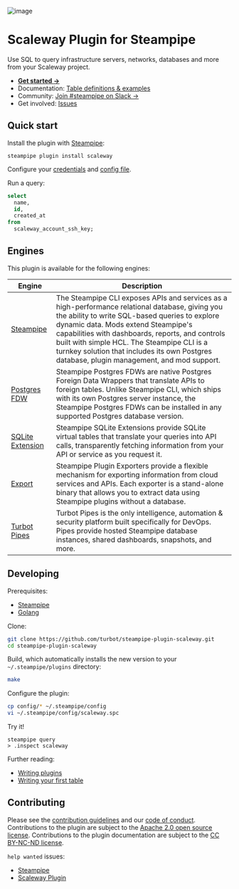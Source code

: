 ![image](https://hub.steampipe.io/images/plugins/turbot/scaleway-social-graphic.png)

# Scaleway Plugin for Steampipe

Use SQL to query infrastructure servers, networks, databases and more from your Scaleway project.

- **[Get started →](https://hub.steampipe.io/plugins/turbot/scaleway)**
- Documentation: [Table definitions & examples](https://hub.steampipe.io/plugins/turbot/scaleway/tables)
- Community: [Join #steampipe on Slack →](https://turbot.com/community/join)
- Get involved: [Issues](https://github.com/turbot/steampipe-plugin-scaleway/issues)

## Quick start

Install the plugin with [Steampipe](https://steampipe.io):

```shell
steampipe plugin install scaleway
```

Configure your [credentials](https://hub.steampipe.io/plugins/turbot/scaleway#credentials) and [config file](https://hub.steampipe.io/plugins/turbot/scaleway#configuration).

Run a query:

```sql
select
  name,
  id,
  created_at
from
  scaleway_account_ssh_key;
```

## Engines

This plugin is available for the following engines:

| Engine        | Description
|---------------|------------------------------------------
| [Steampipe](https://steampipe.io/docs) | The Steampipe CLI exposes APIs and services as a high-performance relational database, giving you the ability to write SQL-based queries to explore dynamic data. Mods extend Steampipe's capabilities with dashboards, reports, and controls built with simple HCL. The Steampipe CLI is a turnkey solution that includes its own Postgres database, plugin management, and mod support.
| [Postgres FDW](https://steampipe.io/docs/steampipe_postgres/index) | Steampipe Postgres FDWs are native Postgres Foreign Data Wrappers that translate APIs to foreign tables. Unlike Steampipe CLI, which ships with its own Postgres server instance, the Steampipe Postgres FDWs can be installed in any supported Postgres database version.
| [SQLite Extension](https://steampipe.io/docs//steampipe_sqlite/index) | Steampipe SQLite Extensions provide SQLite virtual tables that translate your queries into API calls, transparently fetching information from your API or service as you request it.
| [Export](https://steampipe.io/docs/steampipe_export/index) | Steampipe Plugin Exporters provide a flexible mechanism for exporting information from cloud services and APIs. Each exporter is a stand-alone binary that allows you to extract data using Steampipe plugins without a database.
| [Turbot Pipes](https://turbot.com/pipes/docs) | Turbot Pipes is the only intelligence, automation & security platform built specifically for DevOps. Pipes provide hosted Steampipe database instances, shared dashboards, snapshots, and more.

## Developing

Prerequisites:

- [Steampipe](https://steampipe.io/downloads)
- [Golang](https://golang.org/doc/install)

Clone:

```sh
git clone https://github.com/turbot/steampipe-plugin-scaleway.git
cd steampipe-plugin-scaleway
```

Build, which automatically installs the new version to your `~/.steampipe/plugins` directory:

```sh
make
```

Configure the plugin:

```sh
cp config/* ~/.steampipe/config
vi ~/.steampipe/config/scaleway.spc
```

Try it!

```shell
steampipe query
> .inspect scaleway
```

Further reading:

- [Writing plugins](https://steampipe.io/docs/develop/writing-plugins)
- [Writing your first table](https://steampipe.io/docs/develop/writing-your-first-table)

## Contributing

Please see the [contribution guidelines](https://github.com/turbot/steampipe/blob/main/CONTRIBUTING.md) and our [code of conduct](https://github.com/turbot/steampipe/blob/main/CODE_OF_CONDUCT.md). Contributions to the plugin are subject to the [Apache 2.0 open source license](https://github.com/turbot/steampipe-plugin-scaleway/blob/main/LICENSE). Contributions to the plugin documentation are subject to the [CC BY-NC-ND license](https://github.com/turbot/steampipe-plugin-scaleway/blob/main/docs/LICENSE).

`help wanted` issues:

- [Steampipe](https://github.com/turbot/steampipe/labels/help%20wanted)
- [Scaleway Plugin](https://github.com/turbot/steampipe-plugin-scaleway/labels/help%20wanted)
